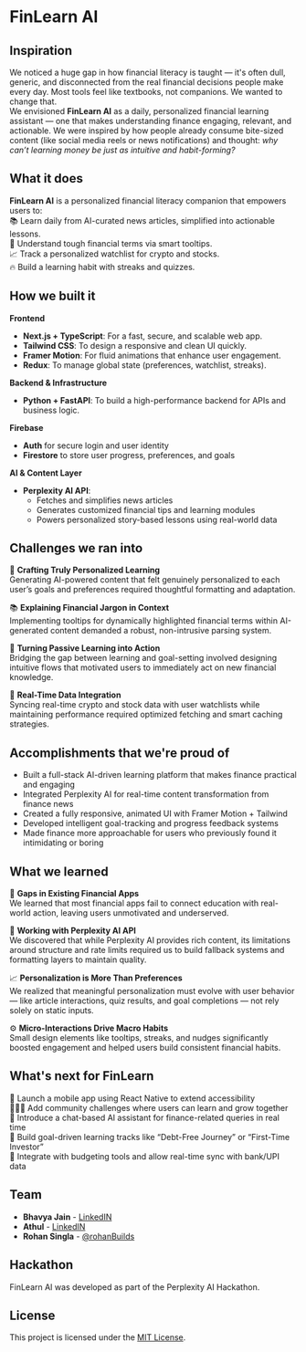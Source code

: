 # FinLearn AI

## Inspiration
We noticed a huge gap in how financial literacy is taught — it's often dull, generic, and disconnected from the real financial decisions people make every day. Most tools feel like textbooks, not companions. We wanted to change that.  
We envisioned **FinLearn AI** as a daily, personalized financial learning assistant — one that makes understanding finance engaging, relevant, and actionable. We were inspired by how people already consume bite-sized content (like social media reels or news notifications) and thought: *why can’t learning money be just as intuitive and habit-forming?*

## What it does
**FinLearn AI** is a personalized financial literacy companion that empowers users to:  
📚 Learn daily from AI-curated news articles, simplified into actionable lessons.  
🧠 Understand tough financial terms via smart tooltips.  
📈 Track a personalized watchlist for crypto and stocks.  
🔥 Build a learning habit with streaks and quizzes.

## How we built it

**Frontend**  
- **Next.js + TypeScript**: For a fast, secure, and scalable web app.  
- **Tailwind CSS**: To design a responsive and clean UI quickly.  
- **Framer Motion**: For fluid animations that enhance user engagement.  
- **Redux**: To manage global state (preferences, watchlist, streaks).

**Backend & Infrastructure**  
- **Python + FastAPI**: To build a high-performance backend for APIs and business logic.  

**Firebase**  
- **Auth** for secure login and user identity  
- **Firestore** to store user progress, preferences, and goals  

**AI & Content Layer**  
- **Perplexity AI API**:  
  - Fetches and simplifies news articles  
  - Generates customized financial tips and learning modules  
  - Powers personalized story-based lessons using real-world data

## Challenges we ran into
🧠 **Crafting Truly Personalized Learning**  
Generating AI-powered content that felt genuinely personalized to each user’s goals and preferences required thoughtful formatting and adaptation.  

📚 **Explaining Financial Jargon in Context**  
Implementing tooltips for dynamically highlighted financial terms within AI-generated content demanded a robust, non-intrusive parsing system.  

🎯 **Turning Passive Learning into Action**  
Bridging the gap between learning and goal-setting involved designing intuitive flows that motivated users to immediately act on new financial knowledge.  

🔄 **Real-Time Data Integration**  
Syncing real-time crypto and stock data with user watchlists while maintaining performance required optimized fetching and smart caching strategies.

## Accomplishments that we're proud of
- Built a full-stack AI-driven learning platform that makes finance practical and engaging  
- Integrated Perplexity AI for real-time content transformation from finance news  
- Created a fully responsive, animated UI with Framer Motion + Tailwind  
- Developed intelligent goal-tracking and progress feedback systems  
- Made finance more approachable for users who previously found it intimidating or boring

## What we learned
🧩 **Gaps in Existing Financial Apps**  
We learned that most financial apps fail to connect education with real-world action, leaving users unmotivated and underserved.

🤖 **Working with Perplexity AI API**  
We discovered that while Perplexity AI provides rich content, its limitations around structure and rate limits required us to build fallback systems and formatting layers to maintain quality.

📈 **Personalization is More Than Preferences**  
We realized that meaningful personalization must evolve with user behavior — like article interactions, quiz results, and goal completions — not rely solely on static inputs.

⚙️ **Micro-Interactions Drive Macro Habits**  
Small design elements like tooltips, streaks, and nudges significantly boosted engagement and helped users build consistent financial habits.

## What's next for FinLearn
📱 Launch a mobile app using React Native to extend accessibility  
🧑‍🤝‍🧑 Add community challenges where users can learn and grow together  
💬 Introduce a chat-based AI assistant for finance-related queries in real time  
🔐 Build goal-driven learning tracks like “Debt-Free Journey” or “First-Time Investor”  
🏦 Integrate with budgeting tools and allow real-time sync with bank/UPI data

## Team
- **Bhavya Jain** - [LinkedIN](https://www.linkedin.com/in/bhavya-jain-26552b159/)  
- **Athul** - [LinkedIN](https://www.linkedin.com/in/athul-b-139009243/)  
- **Rohan Singla** - [@rohanBuilds](https://x.com/rohanBuilds)

## Hackathon
FinLearn AI was developed as part of the Perplexity AI Hackathon.

## License
This project is licensed under the [MIT License](LICENSE).
